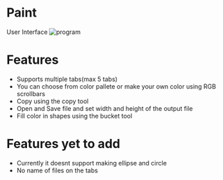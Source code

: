 # Paint
User Interface
![program](https://dm2302files.storage.live.com/y4mFUPzKOUOZx3GPzgBbEHIAYWnHMlALkpUwtUGxwnhykhdOHfqSxRvxcxXinv4x5Kbq_ymtOUxGoo0r65Hxp81WIfJaNteAChOsD1Va5TdpFPF2KGJYSbBYGnaVS374rybch58AlsKHVhNe_UshvDPkCjwXfEq3ITxPRWW7c5gdt4tHsX5aV5eS7Vtib-BdSYK?width=1920&height=1080&cropmode=none)
# Features
* Supports multiple tabs(max 5 tabs)
* You can choose from color pallete or make your own color using RGB scrollbars
* Copy using the copy tool
* Open and Save file and set width and height of the output file
* Fill color in shapes using the bucket tool

# Features yet to add
* Currently it doesnt support making ellipse and circle
* No name of files on the tabs
